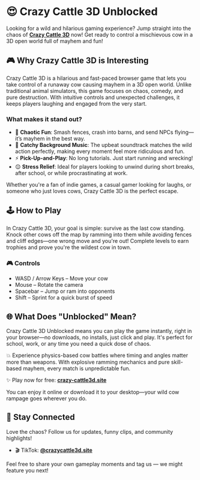 # 😍 Crazy Cattle 3D Unblocked

Looking for a wild and hilarious gaming experience? Jump straight into the chaos of [**Crazy Cattle 3D**](https://crazy-cattle3d.site/) now! Get ready to control a mischievous cow in a 3D open world full of mayhem and fun! 

## 🎮 Why Crazy Cattle 3D is Interesting

Crazy Cattle 3D is a hilarious and fast-paced browser game that lets you take control of a runaway cow causing mayhem in a 3D open world. Unlike traditional animal simulators, this game focuses on chaos, comedy, and pure destruction. With intuitive controls and unexpected challenges, it keeps players laughing and engaged from the very start.

### What makes it stand out?

- 🐄 **Chaotic Fun**: Smash fences, crash into barns, and send NPCs flying—it’s mayhem in the best way.
- 🎵 **Catchy Background Music**: The upbeat soundtrack matches the wild action perfectly, making every moment feel more ridiculous and fun.
- ⚡ **Pick-Up-and-Play**: No long tutorials. Just start running and wrecking!
- 😌 **Stress Relief**: Ideal for players looking to unwind during short breaks, after school, or while procrastinating at work.

Whether you're a fan of indie games, a casual gamer looking for laughs, or someone who just loves cows, Crazy Cattle 3D is the perfect escape.

## 🕹️ How to Play

In Crazy Cattle 3D, your goal is simple: survive as the last cow standing. Knock other cows off the map by ramming into them while avoiding fences and cliff edges—one wrong move and you're out! Complete levels to earn trophies and prove you're the wildest cow in town.

### 🎮 Controls

- WASD / Arrow Keys – Move your cow
- Mouse – Rotate the camera
- Spacebar – Jump or ram into opponents
- Shift – Sprint for a quick burst of speed

## 🌐 What Does "Unblocked" Mean?

Crazy Cattle 3D Unblocked means you can play the game instantly, right in your browser—no downloads, no installs, just click and play. It's perfect for school, work, or any time you need a quick dose of chaos.

💥 Experience physics-based cow battles where timing and angles matter more than weapons. With explosive ramming mechanics and pure skill-based mayhem, every match is unpredictable fun.

✨ Play now for free: [**crazy-cattle3d.site**](https://crazy-cattle3d.site/)

You can enjoy it online or download it to your desktop—your wild cow rampage goes wherever you do.

## 📢 Stay Connected

Love the chaos? Follow us for updates, funny clips, and community highlights!

- 🎬 TikTok: [**@crazycattle3d.site**](https://www.tiktok.com/@crazycattle3d.site)

Feel free to share your own gameplay moments and tag us — we might feature you next!
